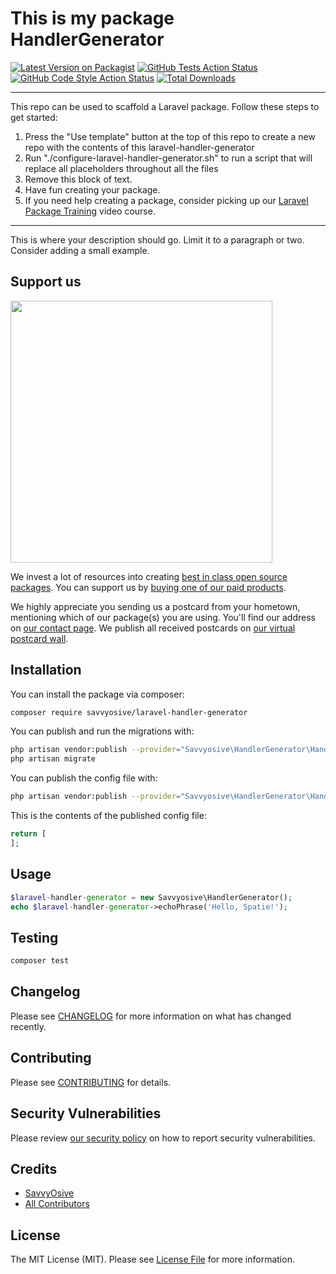 # This is my package HandlerGenerator

[![Latest Version on Packagist](https://img.shields.io/packagist/v/savvyosive/laravel-handler-generator.svg?style=flat-square)](https://packagist.org/packages/savvyosive/laravel-handler-generator)
[![GitHub Tests Action Status](https://img.shields.io/github/workflow/status/savvyosive/laravel-handler-generator/run-tests?label=tests)](https://github.com/savvyosive/laravel-handler-generator/actions?query=workflow%3Arun-tests+branch%3Amain)
[![GitHub Code Style Action Status](https://img.shields.io/github/workflow/status/savvyosive/laravel-handler-generator/Check%20&%20fix%20styling?label=code%20style)](https://github.com/savvyosive/laravel-handler-generator/actions?query=workflow%3A"Check+%26+fix+styling"+branch%3Amain)
[![Total Downloads](https://img.shields.io/packagist/dt/savvyosive/laravel-handler-generator.svg?style=flat-square)](https://packagist.org/packages/savvyosive/laravel-handler-generator)

---
This repo can be used to scaffold a Laravel package. Follow these steps to get started:

1. Press the "Use template" button at the top of this repo to create a new repo with the contents of this laravel-handler-generator
2. Run "./configure-laravel-handler-generator.sh" to run a script that will replace all placeholders throughout all the files
3. Remove this block of text.
4. Have fun creating your package.
5. If you need help creating a package, consider picking up our <a href="https://laravelpackage.training">Laravel Package Training</a> video course.
---

This is where your description should go. Limit it to a paragraph or two. Consider adding a small example.

## Support us

[<img src="https://github-ads.s3.eu-central-1.amazonaws.com/laravel-handler-generator.jpg?t=1" width="419px" />](https://spatie.be/github-ad-click/laravel-handler-generator)

We invest a lot of resources into creating [best in class open source packages](https://spatie.be/open-source). You can support us by [buying one of our paid products](https://spatie.be/open-source/support-us).

We highly appreciate you sending us a postcard from your hometown, mentioning which of our package(s) you are using. You'll find our address on [our contact page](https://spatie.be/about-us). We publish all received postcards on [our virtual postcard wall](https://spatie.be/open-source/postcards).

## Installation

You can install the package via composer:

```bash
composer require savvyosive/laravel-handler-generator
```

You can publish and run the migrations with:

```bash
php artisan vendor:publish --provider="Savvyosive\HandlerGenerator\HandlerGeneratorServiceProvider" --tag="laravel-handler-generator-migrations"
php artisan migrate
```

You can publish the config file with:
```bash
php artisan vendor:publish --provider="Savvyosive\HandlerGenerator\HandlerGeneratorServiceProvider" --tag="laravel-handler-generator-config"
```

This is the contents of the published config file:

```php
return [
];
```

## Usage

```php
$laravel-handler-generator = new Savvyosive\HandlerGenerator();
echo $laravel-handler-generator->echoPhrase('Hello, Spatie!');
```

## Testing

```bash
composer test
```

## Changelog

Please see [CHANGELOG](CHANGELOG.md) for more information on what has changed recently.

## Contributing

Please see [CONTRIBUTING](.github/CONTRIBUTING.md) for details.

## Security Vulnerabilities

Please review [our security policy](../../security/policy) on how to report security vulnerabilities.

## Credits

- [SavvyOsive](https://github.com/SavvyOsive)
- [All Contributors](../../contributors)

## License

The MIT License (MIT). Please see [License File](LICENSE.md) for more information.

